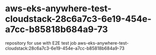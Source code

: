# aws-eks-anywhere-test-cloudstack-28c6a7c3-6e19-454e-a7cc-b85818b684a9-73
repository for use with E2E test job aws-eks-anywhere-test-cloudstack:28c6a7c3-6e19-454e-a7cc-b85818b684a9-73
